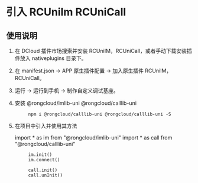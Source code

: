 
# 引入 RCUniIm  RCUniCall 
## 使用说明

1. 在 DCloud 插件市场搜索并安装 RCUniIM，RCUniCall，或者手动下载安装插件放入 nativeplugins 目录下。

2. 在 manifest.json -> APP 原生插件配置 -> 加入原生插件 RCUniIM，RCUniCall。

3. 运行 -> 运行到手机 -> 制作自定义调试基座。

4. 安装 @rongcloud/imlib-uni @rongcloud/calllib-uni
   ```
        npm i @rongcloud/calllib-uni @rongcloud/calllib-uni -S 
   ```
5. 在项目中引入并使用其方法 
   
   import * as im from "@rongcloud/imlib-uni" 
   import * as call from "@rongcloud/calllib-uni" 
   ```
        im.init()
        im.connect()
   ```
   ```
        call.init()
        call.unInit()
   ```




